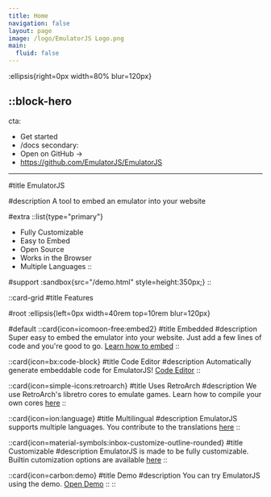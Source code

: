 ```yaml
---
title: Home
navigation: false
layout: page
image: /logo/EmulatorJS Logo.png
main:
  fluid: false
---
```

:ellipsis{right=0px width=80% blur=120px}

::block-hero
---
cta:
  - Get started
  - /docs
secondary:
  - Open on GitHub →
  - https://github.com/EmulatorJS/EmulatorJS
---
#title
EmulatorJS

#description
A tool to embed an emulator into your website

#extra
  ::list{type="primary"}
  - Fully Customizable
  - Easy to Embed
  - Open Source
  - Works in the Browser
  - Multiple Languages
  ::

#support
  :sandbox{src="/demo.html" style=height:350px;}
::

::card-grid
#title
Features

#root
:ellipsis{left=0px width=40rem top=10rem blur=120px}

#default
  ::card{icon=icomoon-free:embed2}
  #title
  Embedded
  #description
  Super easy to embed the emulator into your website. Just add a few lines of code and you're good to go. [Learn how to embed](/Embed)
  ::

  ::card{icon=bx:code-block}
  #title
  Code Editor
  #description
  Automatically generate embeddable code for EmulatorJS! [Code Editor](/editor)
  ::

  ::card{icon=simple-icons:retroarch}
  #title
  Uses RetroArch
  #description
  We use RetroArch's libretro cores to emulate games. Learn how to compile your own cores [here](/Building)
  ::

  ::card{icon=ion:language}
  #title
  Multilingual
  #description
  EmulatorJS supports multiple languages. You contribute to the translations [here](Languages)
  ::

  ::card{icon=material-symbols:inbox-customize-outline-rounded}
  #title
  Customizable
  #description
  EmulatorJS is made to be fully customizable. Builtin cutomization options are available [here](/Options)
  ::

  ::card{icon=carbon:demo}
  #title
  Demo
  #description
  You can try EmulatorJS using the demo. <a href="https://demo.emulatorjs.org" target="_blank">Open Demo</a>
  ::
::
